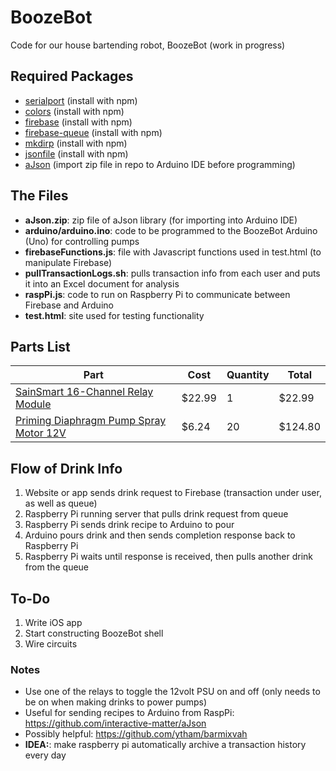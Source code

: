 # BoozeBot
Code for our house bartending robot, BoozeBot (work in progress)

## Required Packages
 - [serialport](https://github.com/voodootikigod/node-serialport) (install with npm)
 - [colors](https://github.com/marak/colors.js/) (install with npm)
 - [firebase](https://github.com/firebase) (install with npm)
 - [firebase-queue](https://github.com/firebase/firebase-queue) (install with npm)
 - [mkdirp](https://github.com/substack/node-mkdirp) (install with npm)
 - [jsonfile](https://github.com/jprichardson/node-jsonfile) (install with npm)
 - [aJson](https://github.com/interactive-matter/aJson) (import zip file in repo to Arduino IDE before programming)

## The Files
 - **aJson.zip**: zip file of aJson library (for importing into Arduino IDE)
 - **arduino/arduino.ino**: code to be programmed to the BoozeBot Arduino (Uno) for controlling pumps
 - **firebaseFunctions.js**: file with Javascript functions used in test.html (to manipulate Firebase)
 - **pullTransactionLogs.sh**: pulls transaction info from each user and puts it into an Excel document for analysis
 - **raspPi.js**: code to run on Raspberry Pi to communicate between Firebase and Arduino
 - **test.html**: site used for testing functionality

## Parts List
| Part | Cost | Quantity | Total |
|------|------|------|------|
|[SainSmart 16-Channel Relay Module](http://www.amazon.com/SainSmart-16-CH-16-Channel-Relay-Module/dp/B0057OC66U/ref=sr_1_3?ie=UTF8&qid=1434582815&sr=8-3&keywords=sainsmart+relay)|$22.99|1|$22.99|
|[Priming Diaphragm Pump Spray Motor 12V](http://www.amazon.com/gp/product/B00HR8MS7G/ref=ox_sc_act_title_1?ie=UTF8&psc=1&smid=A1THAZDOWP300U)|$6.24|20|$124.80|

## Flow of Drink Info
1. Website or app sends drink request to Firebase (transaction under user, as well as queue)
2. Raspberry Pi running server that pulls drink request from queue
3. Raspberry Pi sends drink recipe to Arduino to pour
4. Arduino pours drink and then sends completion response back to Raspberry Pi
5. Raspberry Pi waits until response is received, then pulls another drink from the queue

## To-Do
1. Write iOS app
2. Start constructing BoozeBot shell
3. Wire circuits

### Notes
- Use one of the relays to toggle the 12volt PSU on and off (only needs to be on when making drinks to power pumps)
- Useful for sending recipes to Arduino from RaspPi: https://github.com/interactive-matter/aJson
- Possibly helpful: https://github.com/ytham/barmixvah
- **IDEA:**: make raspberry pi automatically archive a transaction history every day
